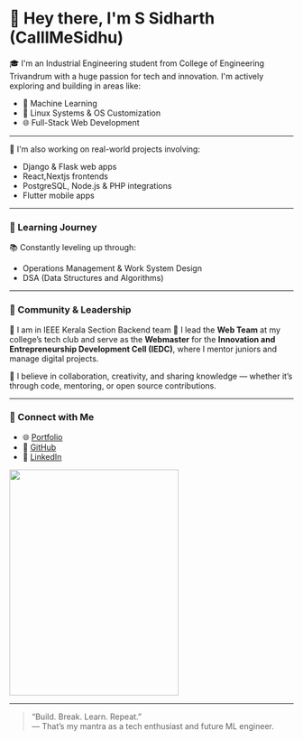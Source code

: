 # 👋 Hey there, I'm S Sidharth (CalllMeSidhu)  

🎓 I'm an Industrial Engineering student from College of Engineering Trivandrum with a huge passion for tech and innovation. I'm actively exploring and building in areas like:  
- 🧠 Machine Learning  
- 🐧 Linux Systems & OS Customization  
- 🌐 Full-Stack Web Development  

---




👕 I'm also working on real-world projects involving:
- Django & Flask web apps  
- React,Nextjs frontends 
- PostgreSQL, Node.js & PHP integrations  
- Flutter mobile apps  


---

### 🧠 Learning Journey

📚 Constantly leveling up through:
- Operations Management & Work System Design  
- DSA (Data Structures and Algorithms)  


---

### 👥 Community & Leadership

🔗 I am in IEEE Kerala Section Backend team
🔗 I lead the **Web Team** at my college’s tech club and serve as the **Webmaster** for the **Innovation and Entrepreneurship Development Cell (IEDC)**, where I mentor juniors and manage digital projects.

🤝 I believe in collaboration, creativity, and sharing knowledge — whether it’s through code, mentoring, or open source contributions.

---

### 📡 Connect with Me

- 🌐 [Portfolio](https://callmesidhu.pages.dev)
- 🐙 [GitHub](https://github.com/callmesidhu)  
- 💼 [LinkedIn](https://linkedin.com/in/callmesidhu)
  
<img src="https://mulearn.org/embed/rank/ssidharth@mulearn" width="300" height="400"></img>

---

> “Build. Break. Learn. Repeat.”  
> — That’s my mantra as a tech enthusiast and future ML engineer.

